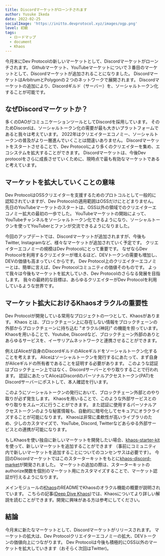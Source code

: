 ```yaml
---
title: Discordマーケットがローンチされます
author: Yusuke Ikeda
date: 2022-02-25
socialImage: 'https://initto.devprotocol.xyz/images/ogp.png'
level: 初級 
tags:
  - ロードマップ
  - document
  - Khaos
---
```

今月末にDev Protocolの新しいマーケットとして、Discordマーケットがローンチされます。
Githubマーケット、YouTubeマーケットについで３番目のマーケットとして、Discordマーケットが追加されることになりました。
DiscordマーケットはArbitrumとPolygonの２つのネットワークで展開されます。
Discordマーケットの追加により、Discordギルド（サーバー）を、ソーシャルトークン化することが可能です。

## なぜDiscordマーケットか？
多くのDAOがコミュニケーションツールとしてDiscordを採用しています。
そのためDiscordは、ソーシャルトークン化の需要が最も大きいプラットフォームであると我々は考えています。
2022年はクリエイターエコノミー、ソーシャルトークンの普及がより一層進んでいくことは間違いありません。
Discordマーケットをスタートさせることで、Dev Protocolにより多くのクリエイターを集め、エコシステムを拡大することができます。
Discordマーケットは、今後Dev protocolをさらに成長させていくために、現時点で最も有効なマーケットであると考えています。

## マーケットを拡大していくことの意味
Dev ProtocolはOSSクリエイターを支援するためのプロトコルとして一般的に認知されていますが、Dev Protocolの適用範囲はOSSだけにとどまりません。
先日のYouTubeマーケットのスタートは、OSS以外の領域でのクリエイターエコノミー拡大の最初の一歩でした。
YouTubeマーケットの開始によって、YouTubeチャンネルをソーシャルトークン化できるようになり、ソーシャルトークンを使ってYouTuberとファンが交流できるようになりました。

今回のアップデートでは、Discordマーケットが追加されますが、今後もTwitter, Instagramなど、様々なマーケットが追加されていく予定です。
クリエイターエコノミーの規模はDev Protocolにとって重要です。
なぜならDev Protocolを利用するクリエイターが増えるほど、DEVトークンの需要も増加し、DEVの価値も高まっていくからです。
Dev Protocol上のクリエイターエコノミーとは、簡単に言えば、Dev Protocolコミュニティの価値そのものです。
よって我々は今後もマーケットを拡大していき、Dev Protocolのさらなる発展を目指します。
我々の最終的な目標は、あらゆるクリエイターがDev Protocolを利用しているような世界です。

## マーケット拡大におけるKhaosオラクルの重要性
Dev Protocolが開発している常用なプロジェクトの一つとして、Khaosがあります。
Khaos とは、ブロックチェーン上に存在しない情報をブロックチェーンの外部からブロックチェーンに持ち込む "オラクル(神託)" の機能を担っています。
Khaosを用いることで、Youtube, Discordなど、ブロックチェーン外部のありとあらゆるサービスを、イーサリアムネットワークと連携させることができます。

例えばAliceが自身のDiscordギルドのAliceギルドをソーシャルトークン化することを考えます。
Aliceはソーシャルトークンを発行するにあたって、まず自身がAliceギルドの所有者であることを証明する必要があります。
このような認証はブロックチェーン上ではなく、Discordサーバーとやり取りすることで行われます。
認証にあたってAliceはDiscordのパーソナルアクセストークン(PAT)をDiscordサーバーにポストして、本人確認を行います。

このようにソーシャルトークンの発行において、ブロックチェーン外部とのやり取りが必ず発生します。
Khaosを用いることで、このような外部サービスとのやり取りをスムーズに行うことができます。
また認証に使用するパーソナルアクセストークンのような秘匿情報も、自動的に暗号化してセキュアにオラクライズすることが可能になります。
Khaosは非常に柔軟性が高いライブラリのため、少しのカスタマイズで、YouTube, Discord, Twitterなどあらゆる外部サービスとの連携が可能になります。

もしKhaosを使い独自に新しいマーケットを開発したい場合、[khaos-starter-kit](https://github.com/dev-protocol/khaos-starter-kit)を使って、新しいマーケットを追加することができます
（事前にコミュニティ内で新しいマーケットを追加することについてのコンセンサスは必要です）。
今回のDiscordマーケットではこのスターターキットをもとに[khaos-discord-market](https://github.com/dev-protocol/khaos-discord-market)が開発されました。
マーケットの追加の際は、スターターキットのauthorize関数を個別のマーケット用にカスタマイズすることで、マーケット認証が行えるようになります。

メインモジュールの[Khaos](https://github.com/dev-protocol/khaos)のREADMEでKhaosのオラクル機能の概要が説明されています。
こちらの記事([Deep Dive Khaos](https://initto.devprotocol.xyz/ja/deep-dive-khaos/))では、Khaosについてより詳しい解説を読むことができます。開発に興味がある方は参考にしてください。

## 結論
今月末に新たなマーケットとして、Discordマーケットがリリースされます。
マーケットの拡大は、Dev Protocolクリエイターエコノミーの拡大、DEVトークンの価値向上につながります。
Dev Protocolは今後も積極的にOSS以外のマーケットを拡大していきます（おそらく次回はTwitter)。